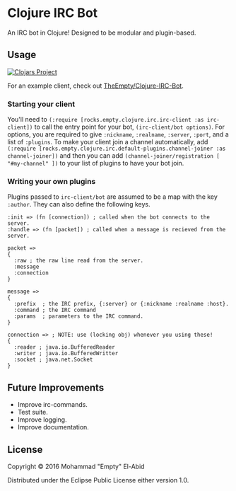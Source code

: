 # Clojure IRC Bot

An IRC bot in Clojure! Designed to be modular and plugin-based.

## Usage

[![Clojars Project](http://clojars.org/irc-bot/latest-version.svg)](http://clojars.org/irc-bot)

For an example client, check out [TheEmpty/Clojure-IRC-Bot](https://github.com/TheEmpty/Clojure-IRC-Bot).


### Starting your client
You'll need to `(:require [rocks.empty.clojure.irc.irc-client :as irc-client])` to call
the entry point for your bot, `(irc-client/bot options)`. For options, you are required
to give `:nickname`, `:realname`, `:server`, `:port`, and a list of `:plugins`.
To make your client join a channel automatically, add
`(:require [rocks.empty.clojure.irc.default-plugins.channel-joiner :as channel-joiner])`
and then you can add
`(channel-joiner/registration [ "#my-channel" ])` to your list of plugins to have your bot join.


### Writing your own plugins
Plugins passed to `irc-client/bot` are assumed to be a map with  the key `:author`. They can also define the following keys.

```
:init => (fn [connection]) ; called when the bot connects to the server.
:handle => (fn [packet]) ; called when a message is recieved from the server.

packet =>
{
  :raw ; the raw line read from the server.
  :message
  :connection
}

message =>
{
  :prefix  ; the IRC prefix, {:server} or {:nickname :realname :host}.
  :command ; the IRC command
  :params  ; parameters to the IRC command.
}

connection => ; NOTE: use (locking obj) whenever you using these!
{
  :reader ; java.io.BufferedReader
  :writer ; java.io.BufferedWritter
  :socket ; java.net.Socket
}

```


## Future Improvements

* Improve irc-commands.
* Test suite.
* Improve logging.
* Improve documentation.

## License

Copyright © 2016 Mohammad "Empty" El-Abid

Distributed under the Eclipse Public License either version 1.0.
